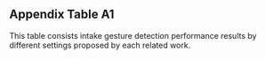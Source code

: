 ## Appendix Table A1

This table consists intake gesture detection performance results by different settings proposed by each related work.
